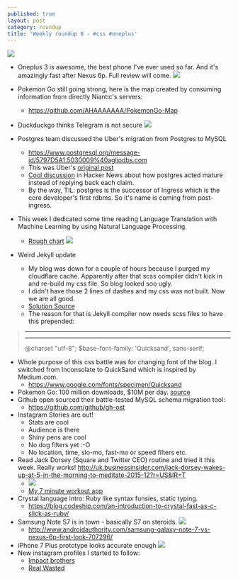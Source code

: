 ```yaml
---
published: true
layout: post
category: roundup
title: 'Weekly roundup 8 - #css #oneplus'
---
```

![](https://devdala.files.wordpress.com/2016/08/img_20160729_213441.jpg)

* Oneplus 3 is awesome, the best phone I've ever used so far. And it's amazingly fast after Nexus 6p. Full review will come.
![](https://pbs.twimg.com/media/Clb4A1_WIAA-a5A.jpg:large)

* Pokemon Go still going strong, here is the map created by consuming information from directly Niantic's servers:
	* <https://github.com/AHAAAAAAA/PokemonGo-Map>
* Duckduckgo thinks Telegram is not secure
![](https://pbs.twimg.com/media/CopP0O-UkAAyy5W.jpg:large)
* Postgres team discussed the Uber's migration from Postgres to MySQL
	* <https://www.postgresql.org/message-id/5797D5A1.5030009%40agliodbs.com>
    * This was Uber's [original post](https://eng.uber.com/mysql-migration/)
    * [Cool discussion](https://news.ycombinator.com/item?id=12201353) in Hacker News about how postgres acted mature instead of replying back each claim.
    * By the way, TIL: postgres is the successor of Ingress which is the core developer's first rdbms. So it's name is coming from post-ingress.
* This week I dedicated some time reading Language Translation with Machine Learning by using Natural Language Processing.
	* [Rough chart](http://language.worldofcomputing.net/category/machine-translation)
    ![](http://language.worldofcomputing.net/wp-content/uploads/2010/11/machine-translation-process1.JPG)
* Weird Jekyll update
	* My blog was down for a couple of hours because I purged my cloudflare cache. Apparently after that scss compiler didn't kick in and re-build my css file. So blog looked soo ugly.
	* I didn't have those 2 lines of dashes and my css was not built. Now we are all good.
    * [Solution Source](https://github.com/jekyll/jekyll-help/issues/104)
    * The reason for that is Jekyll compiler now needs scss files to have this prepended:

> ---
> ---
> @charset "utf-8";
> $base-font-family: 'Quicksand', sans-serif;

* Whole purpose of this css battle was for changing font of the blog. I switched from Inconsolate to QuickSand which is inspired by Medium.com.
	* https://www.google.com/fonts/specimen/Quicksand
* Pokemon Go: 100 million downloads, $10M per day. [source](http://www.androidauthority.com/pokemon-go-100-million-installs-10-million-daily-revenue-706885/)
* Github open sourced their battle-tested MySQL schema migration tool:
	* https://github.com/github/gh-ost
* Instagram Stories are out!
	* Stats are cool
    * Audience is there
    * Shiny pens are cool
    * No dog filters yet :-O
    * No location, time, slo-mo, fast-mo or speed filters etc.
* Read Jack Dorsey (Square and Twitter CEO) routine and tried it this week. Really works!
	<http://uk.businessinsider.com/jack-dorsey-wakes-up-at-5-in-the-morning-to-meditate-2015-12?r=US&IR=T>
	* ![](http://static4.uk.businessinsider.com/image/564df103dd089507548b4661-480/jack-dorsey.jpg)
    * [My 7 minute workout app](https://play.google.com/store/apps/details?id=com.popularapp.sevenmins)
* Crystal language intro: Ruby like syntax funsies, static typing.
	* <https://blog.codeship.com/an-introduction-to-crystal-fast-as-c-slick-as-ruby/>
* Samsung Note S7 is in town - basically S7 on steroids.
	![](http://www.androidauthority.com/wp-content/uploads/2016/08/samsung-galaxy-note-7-vs-nexus-6p-quick-look-aa-4-768x432.jpg)
    * <http://www.androidauthority.com/samsung-galaxy-note-7-vs-nexus-6p-first-look-707296/>
* iPhone 7 Plus prototype looks accurate enough
	[![](http://img.youtube.com/vi/L2o_MUPDRRI/0.jpg)](https://www.youtube.com/watch?v=L2o_MUPDRRI)
* New instagram profiles I started to follow:
	* [Impact brothers](https://www.instagram.com/impact.brothers/)
    * [Real Wasted](https://www.instagram.com/realwasted/)

